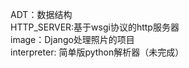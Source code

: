 ADT：数据结构<br/>
HTTP_SERVER:基于wsgi协议的http服务器<br/>
image：Django处理照片的项目<br/>
interpreter: 简单版python解析器（未完成）<br/>

